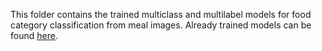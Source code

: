 This folder contains the trained multiclass and multilabel models for food category classification from meal images. Already trained models can be found [here](https://drive.google.com/open?id=11FS_O4jZpBmrtz2ZGtxjtBHUzFg5M1l1).
